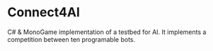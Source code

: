 # Connect4AI
C# &amp; MonoGame implementation of a testbed for AI. It implements a competition between ten programable bots.
